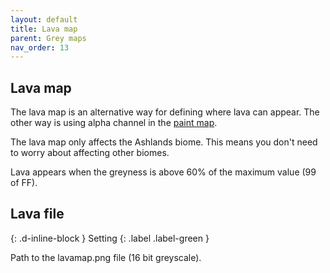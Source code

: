 ```yaml
---
layout: default
title: Lava map
parent: Grey maps
nav_order: 13
---
```


## Lava map

The lava map is an alternative way for defining where lava can appear. The other way is using alpha channel in the [paint map](paintmap.md).

The lava map only affects the Ashlands biome. This means you don't need to worry about affecting other biomes.

Lava appears when the greyness is above 60% of the maximum value (99 of FF).

## Lava file

{: .d-inline-block }
Setting
{: .label .label-green }

Path to the lavamap.png file (16 bit greyscale).
